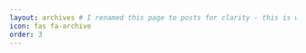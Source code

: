 ```yaml
---
layout: archives # I renamed this page to posts for clarity - this is where I'll put my posts
icon: fas fa-archive
order: 3
---
```


